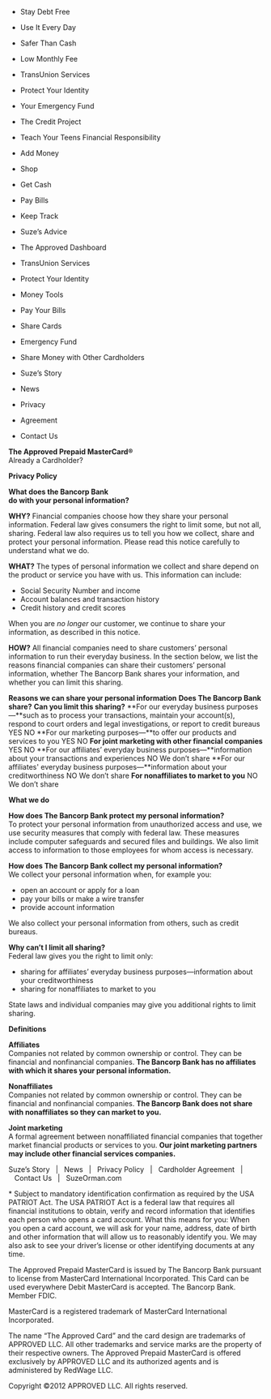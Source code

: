   

*   Stay Debt Free
*   Use It Every Day
*   Safer Than Cash
*   Low Monthly Fee
*   TransUnion Services
*   Protect Your Identity
*   Your Emergency Fund
*   The Credit Project
*   Teach Your Teens Financial Responsibility

*   Add Money
*   Shop
*   Get Cash
*   Pay Bills
*   Keep Track

*   Suze’s Advice
*   The Approved Dashboard
*   TransUnion Services
*   Protect Your Identity
*   Money Tools
*   Pay Your Bills
*   Share Cards
*   Emergency Fund
*   Share Money with Other Cardholders

*   Suze’s Story
*   News
*   Privacy
*   Agreement
*   Contact Us

**The Approved Prepaid MasterCard®**  
Already a Cardholder?

**Privacy Policy**

**What does the Bancorp Bank  
do with your personal information?**

**WHY?** Financial companies choose how they share your personal information. Federal law gives consumers the right to limit some, but not all, sharing. Federal law also requires us to tell you how we collect, share and protect your personal information. Please read this notice carefully to understand what we do.

**WHAT?** The types of personal information we collect and share depend on the product or service you have with us. This information can include:

*   Social Security Number and income
*   Account balances and transaction history
*   Credit history and credit scores

When you are _no longer_ our customer, we continue to share your information, as described in this notice.

**HOW?** All financial companies need to share customers’ personal information to run their everyday business. In the section below, we list the reasons financial companies can share their customers’ personal information, whether The Bancorp Bank shares your information, and whether you can limit this sharing.

**Reasons we can share your personal information** **Does The Bancorp Bank share?** **Can you limit this sharing?** **For our everyday business purposes—**such as to process your transactions, maintain your account(s), respond to court orders and legal investigations, or report to credit bureaus YES NO **For our marketing purposes—**to offer our products and services to you YES NO **For joint marketing with other financial companies** YES NO **For our affiliates’ everyday business purposes—**information about your transactions and experiences NO We don’t share **For our affiliates' everyday business purposes—**information about your creditworthiness NO We don’t share **For nonaffiliates to market to you** NO We don’t share

**What we do**

**How does The Bancorp Bank protect my personal information?**  
To protect your personal information from unauthorized access and use, we use security measures that comply with federal law. These measures include computer safeguards and secured files and buildings. We also limit access to information to those employees for whom access is necessary.

**How does The Bancorp Bank collect my personal information?**  
We collect your personal information when, for example you:

*   open an account or apply for a loan
*   pay your bills or make a wire transfer
*   provide account information

We also collect your personal information from others, such as credit bureaus.

**Why can’t I limit all sharing?**  
Federal law gives you the right to limit only:

*   sharing for affiliates’ everyday business purposes—information about your creditworthiness
*   sharing for nonaffiliates to market to you

State laws and individual companies may give you additional rights to limit sharing.

**Definitions**

**Affiliates**  
Companies not related by common ownership or control. They can be financial and nonfinancial companies. **The Bancorp Bank has no affiliates with which it shares your personal information.**

**Nonaffiliates**  
Companies not related by common ownership or control. They can be financial and nonfinancial companies. **The Bancorp Bank does not share with nonaffiliates so they can market to you.**

**Joint marketing**  
A formal agreement between nonaffiliated financial companies that together market financial products or services to you. **Our joint marketing partners may include other financial services companies.**

  
  
  
Suze’s Story   |   News   |   Privacy Policy   |   Cardholder Agreement   |   Contact Us   |   SuzeOrman.com  
  
\* Subject to mandatory identification confirmation as required by the USA PATRIOT Act. The USA PATRIOT Act is a federal law that requires all financial institutions to obtain, verify and record information that identifies each person who opens a card account. What this means for you: When you open a card account, we will ask for your name, address, date of birth and other information that will allow us to reasonably identify you. We may also ask to see your driver’s license or other identifying documents at any time.  
  
The Approved Prepaid MasterCard is issued by The Bancorp Bank pursuant to license from MasterCard International Incorporated. This Card can be used everywhere Debit MasterCard is accepted. The Bancorp Bank. Member FDIC.  
  
MasterCard is a registered trademark of MasterCard International Incorporated.  
  
The name “The Approved Card” and the card design are trademarks of APPROVED LLC. All other trademarks and service marks are the property of their respective owners. The Approved Prepaid MasterCard is offered exclusively by APPROVED LLC and its authorized agents and is administered by RedWage LLC.  
  
Copyright ©2012 APPROVED LLC. All rights reserved.